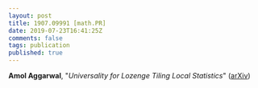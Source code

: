 ```yaml
---
layout: post
title: 1907.09991 [math.PR]
date: 2019-07-23T16:41:25Z
comments: false
tags: publication
published: true
---
```


<b>Amol Aggarwal</b>, "<i>Universality for Lozenge Tiling Local Statistics</i>" ([arXiv](http://arxiv.org/abs/1907.09991v2))
